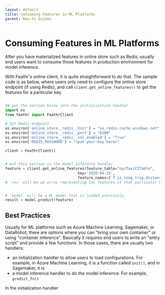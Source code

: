 ```yaml
---
layout: default
title: Consuming Features in ML Platforms
parent: How-to Guides
---
```


# Consuming Features in ML Platforms

After you have materialized features in online store such as Redis, usually end users want to consume those features in production environment for model inference. 

With Feathr's online client, it is quite straightforward to do that. The sample code is as below, where users only need to configure the online store endpoint (if using Redis), and call `client.get_online_features()` to get the features for a particular key.


```python

## put the section below into the initialization handler
import os
from feathr import FeathrClient

# Set Redis endpoint
os.environ['online_store__redis__host'] = "xx.redis.cache.windows.net"
os.environ['online_store__redis__port'] = "6380"
os.environ['online_store__redis__ssl_enabled'] = "True"
os.environ['REDIS_PASSWORD'] = "<put-your-key-here>"

client = FeathrClient()


# put this section in the model inference handler
feature = client.get_online_features(feature_table="nycTaxiCITable",
                                 key='2020-04-15', 
                                 feature_names=['f_is_long_trip_distance', 'f_day_of_week'])
# `res` will be an array representing the features of that particular key.


# `model` will be a ML model that is loaded previously.
result = model.predict(feature)
```

## Best Practices

Usually for ML platforms such as Azure Machine Learning, Sagemaker, or DataRobot, there are options where you can "bring your own container" or using "container inference". Basically it requires end users to write an "entry script" and provide a few functions. In those cases, there are usually two handlers:

- an initialization handler to allow users to load configurations. For example, in Azure Machine Learning, it is a function called `init()`, and in Sagemaker, it is 
- a model inference handler to do the model inference. For example, `predict_fn()`

In the initialization handler

